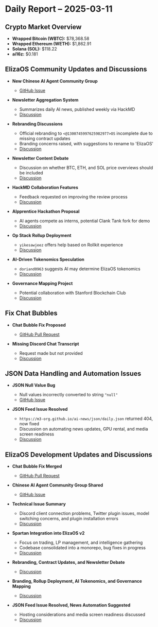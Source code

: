 # Daily Report – 2025-03-11

## Crypto Market Overview
- **Wrapped Bitcoin (WBTC):** $78,368.58  
- **Wrapped Ethereum (WETH):** $1,862.91  
- **Solana (SOL):** $118.22  
- **ai16z:** $0.181  

## ElizaOS Community Updates and Discussions
- **New Chinese AI Agent Community Group**  
  - [GitHub Issue](https://github.com/elizaOS/eliza/issues/3885)  

- **Newsletter Aggregation System**  
  - Summarizes daily AI news, published weekly via HackMD  
  - [Discussion](https://discord.com/channels/1253563208833433701/1328592959444095038)  

- **Rebranding Discussions**  
  - Official rebranding to `<@1300745997625982977>OS` incomplete due to missing contract updates  
  - Branding concerns raised, with suggestions to rename to 'ElizaOS'  
  - [Discussion](https://discord.com/channels/1253563208833433701/1301363808421543988)  

- **Newsletter Content Debate**  
  - Discussion on whether BTC, ETH, and SOL price overviews should be included  
  - [Discussion](https://discord.com/channels/1253563208833433701/1328592959444095038)  

- **HackMD Collaboration Features**  
  - Feedback requested on improving the review process  
  - [Discussion](https://discord.com/channels/1253563208833433701/1328592959444095038)  

- **AIpprentice Hackathon Proposal**  
  - AI agents compete as interns, potential Clank Tank fork for demo  
  - [Discussion](https://discord.com/channels/1253563208833433701/1328592959444095038)  

- **Op Stack Rollup Deployment**  
  - `yikesawjeez` offers help based on Rollkit experience  
  - [Discussion](https://discord.com/channels/1253563208833433701/1301363808421543988)  

- **AI-Driven Tokenomics Speculation**  
  - `doriand0963` suggests AI may determine ElizaOS tokenomics  
  - [Discussion](https://discord.com/channels/1253563208833433701/1301363808421543988)  

- **Governance Mapping Project**  
  - Potential collaboration with Stanford Blockchain Club  
  - [Discussion](https://discord.com/channels/1253563208833433701/1301363808421543988)  

## Fix Chat Bubbles
- **Chat Bubble Fix Proposed**  
  - [GitHub Pull Request](https://github.com/elizaOS/eliza/pull/3883)  

- **Missing Discord Chat Transcript**  
  - Request made but not provided  
  - [Discussion](https://discord.com/channels/1253563208833433701/1326603270893867064)  

## JSON Data Handling and Automation Issues
- **JSON Null Value Bug**  
  - Null values incorrectly converted to string `"null"`  
  - [GitHub Issue](https://github.com/elizaOS/eliza/issues/3886)  

- **JSON Feed Issue Resolved**  
  - `https://m3-org.github.io/ai-news/json/daily.json` returned 404, now fixed  
  - Discussion on automating news updates, GPU rental, and media screen readiness  
  - [Discussion](https://discord.com/channels/1253563208833433701/1313222089271939102)  

## ElizaOS Development Updates and Discussions
- **Chat Bubble Fix Merged**  
  - [GitHub Pull Request](https://github.com/elizaOS/eliza/pull/3883)  

- **Chinese AI Agent Community Group Shared**  
  - [GitHub Issue](https://github.com/elizaOS/eliza/issues/3885)  

- **Technical Issue Summary**  
  - Discord client connection problems, Twitter plugin issues, model switching concerns, and plugin installation errors  
  - [Discussion](https://discord.com/channels/1253563208833433701/1300025221834739744)  

- **Spartan Integration into ElizaOS v2**  
  - Focus on trading, LP management, and intelligence gathering  
  - Codebase consolidated into a monorepo, bug fixes in progress  
  - [Discussion](https://discord.com/channels/1253563208833433701/1308149076893630555)  

- **Rebranding, Contract Updates, and Newsletter Debate**  
  - [Discussion](https://discord.com/channels/1253563208833433701/1328592959444095038)  

- **Branding, Rollup Deployment, AI Tokenomics, and Governance Mapping**  
  - [Discussion](https://discord.com/channels/1253563208833433701/1301363808421543988)  

- **JSON Feed Issue Resolved, News Automation Suggested**  
  - Hosting considerations and media screen readiness discussed  
  - [Discussion](https://discord.com/channels/1253563208833433701/1313222089271939102)  
